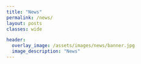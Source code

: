 ```yaml
---
title: "News"
permalink: /news/
layout: posts
classes: wide

header:
  overlay_image: /assets/images/news/banner.jpg  
  image_description: "News"
---
```

